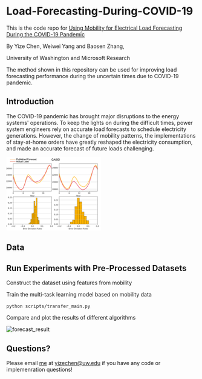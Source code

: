 # Load-Forecasting-During-COVID-19
This is the code repo for [Using Mobility for Electrical Load Forecasting During the COVID-19 Pandemic](https://arxiv.org/abs/1707.09676)

By Yize Chen, Weiwei Yang and Baosen Zhang, 

University of Washington and Microsoft Research

The method shown in this repository can be used for improving load forecasting performance during the uncertain times due to COVID-19 pandemic.

## Introduction
The COVID-19 pandemic has brought major disruptions to the energy systems' operations. To keep the lights on during the difficult times, power system engineers rely on accurate load forecasts to schedule electricity generations. However, the change of mobility patterns, the implementations of stay-at-home orders have greatly reshaped the electricity consumption, and made an accurate forecast of future loads challenging.

<img src="./images/forecast_error_2.png" width="250">


## Data


## Run Experiments with Pre-Processed Datasets
Construct the dataset using features from mobility


Train the multi-task learning model based on mobility data
```
python scripts/transfer_main.py
```

Compare and plot the results of different algorithms

![forecast_result](https://github.com/chennnnnyize/Load-Forecasting-During-COVID-19/blob/master/images/Forecast_result.png)

## Questions?

Please email [me](http://blogs.uw.edu/yizechen/) at yizechen@uw.edu if you have any code or implemenration questions!

